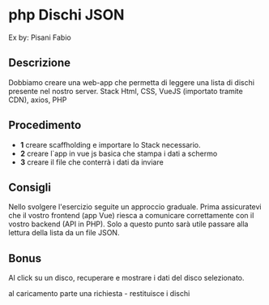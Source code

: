 # php Dischi JSON

Ex by: Pisani Fabio
## Descrizione
Dobbiamo creare una web-app che permetta di leggere una lista di dischi presente nel nostro server.
Stack
Html, CSS, VueJS (importato tramite CDN), axios, PHP

## Procedimento
- **1**
    creare scaffholding e importare lo Stack necessario.
- **2**
    creare l`app in vue js basica che stampa i dati a schermo
- **3**
    creare il file che conterrà i dati da inviare

## Consigli
Nello svolgere l'esercizio seguite un approccio graduale.
Prima assicuratevi che il vostro frontend (app Vue) riesca a comunicare correttamente con il vostro backend (API in PHP).
Solo a questo punto sarà utile passare alla lettura della lista da un file JSON.
## Bonus
Al click su un disco, recuperare e mostrare i dati del disco selezionato. 

al caricamento parte una richiesta
    - restituisce i dischi


